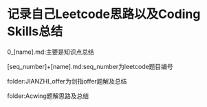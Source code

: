 # 记录自己Leetcode思路以及Coding Skills总结



0_[name].md:主要是知识点总结

[seq_number]+[name].md:seq_number为leetcode题目编号

folder:JIANZHI_offer为剑指offer题解及总结

folder:Acwing题解思路及总结

